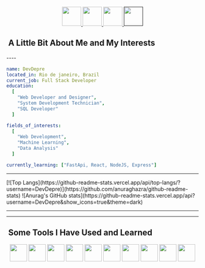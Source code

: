 <p align="center">
    <a href="https://www.instagram.com/d3v_depre/?next=%2F">
        <img  height="50" src="https://cdn2.iconfinder.com/data/icons/social-icons-33/128/Instagram-256.png">
    </a>
    <a href="https://www.tiktok.com/@programador_depressivo">
        <img  height="50" src="https://cdn4.iconfinder.com/data/icons/social-media-flat-7/64/Social-media_Tiktok-256.png">
    </a>
    <a href="https://www.youtube.com/@Dev_Depre">
        <img  height="50" src="https://cdn4.iconfinder.com/data/icons/logos-and-brands/512/395_Youtube_logo-256.png">
    </a>
    <a href="">
        <img  height="50" src="https://cdn1.iconfinder.com/data/icons/logotypes/32/square-linkedin-256.png">
    </a>
</p>

<h2>  &nbsp;A Little Bit About Me and My Interests</h2>
----

```yaml
name: DevDepre
located_in: Rio de janeiro, Brazil
current_job: Full Stack Developer
education:
  [
    "Web Developer and Designer",
    "System Development Technician",
    "SQL Developer"
  ]

fields_of_interests:
  [
    "Web Development",
    "Machine Learning",
    "Data Analysis"
  ]

currently_learning: ["FastApi, React, NodeJS, Express"]
```

----

<p>
[![Top Langs](https://github-readme-stats.vercel.app/api/top-langs/?username=DevDepre)](https://github.com/anuraghazra/github-readme-stats)
![Anurag's GitHub stats](https://github-readme-stats.vercel.app/api?username=DevDepre&show_icons=true&theme=dark)
</p>

----
<hr>
<h2> &nbsp;Some Tools I Have Used and Learned</h2>
<p align="center">
    <img src="https://cdn.jsdelivr.net/gh/devicons/devicon@latest/icons/javascript/javascript-original.svg" class="javascript" width="45" height="45"/>
    <img src="https://cdn.jsdelivr.net/gh/devicons/devicon@latest/icons/typescript/typescript-original.svg" class="typescript" width="45" height="45"/>
    <img src="https://cdn.jsdelivr.net/gh/devicons/devicon@latest/icons/python/python-plain.svg" class="python" width="45" height="45"/>
    <img src="https://cdn.jsdelivr.net/gh/devicons/devicon@latest/icons/fastapi/fastapi-original.svg" class="fastapi" width="45" height="45"/>
    <img src="https://cdn.jsdelivr.net/gh/devicons/devicon@latest/icons/linux/linux-original.svg" class="linux" width="45" height="45"/>
    <img src="https://cdn.jsdelivr.net/gh/devicons/devicon@latest/icons/archlinux/archlinux-original.svg" class="archlinux" width="45" height="45" />
    <img src="https://cdn.jsdelivr.net/gh/devicons/devicon@latest/icons/neovim/neovim-original.svg" class="nvim" width="45" height="45"/>
    <img src="https://cdn.jsdelivr.net/gh/devicons/devicon@latest/icons/vscode/vscode-original.svg" class="vscode" width="45" height="45"/>
    <img src="https://cdn.jsdelivr.net/gh/devicons/devicon@latest/icons/git/git-original.svg" class="git" width="45" height="45"/>
    <img src="https://cdn.jsdelivr.net/gh/devicons/devicon@latest/icons/mysql/mysql-original-wordmark.svg" class="mysql" width="45" height="45"/>
</p>



